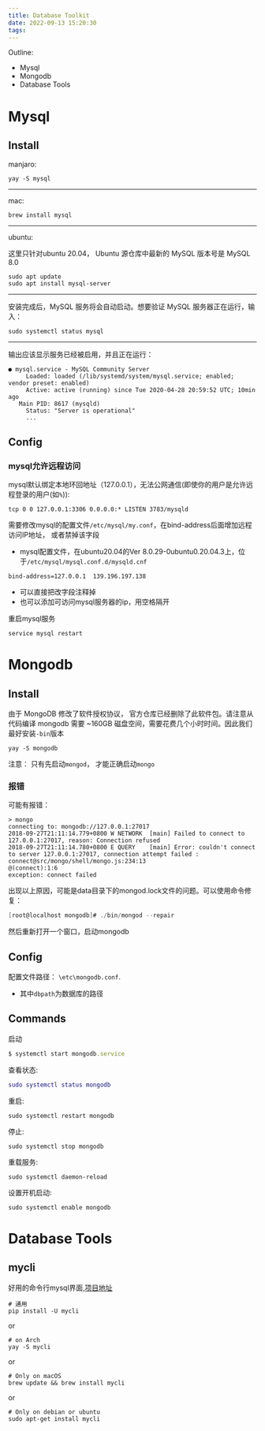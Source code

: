 ```yaml
---
title: Database Toolkit
date: 2022-09-13 15:20:30
tags:
---
```



Outline:

* Mysql
* Mongodb
* Database Tools

<!--more-->

# Mysql

## Install

manjaro:

```shell
yay -S mysql
```

---



mac:

```
brew install mysql
```

---

ubuntu:

这里只针对ubuntu 20.04， Ubuntu 源仓库中最新的 MySQL 版本号是 MySQL 8.0

```shell
sudo apt update
sudo apt install mysql-server
```

---

安装完成后，MySQL 服务将会自动启动。想要验证 MySQL 服务器正在运行，输入：

```shell
sudo systemctl status mysql
```

---

输出应该显示服务已经被启用，并且正在运行：

```
● mysql.service - MySQL Community Server
     Loaded: loaded (/lib/systemd/system/mysql.service; enabled; vendor preset: enabled)
     Active: active (running) since Tue 2020-04-28 20:59:52 UTC; 10min ago
   Main PID: 8617 (mysqld)
     Status: "Server is operational"
     ...
```

## Config

### mysql允许远程访问

mysql默认绑定本地环回地址（127.0.0.1），无法公网通信(即使你的用户是允许远程登录的用户(如`%`)):

```
tcp 0 0 127.0.0.1:3306 0.0.0.0:* LISTEN 3783/mysqld
```

需要修改mysql的配置文件`/etc/mysql/my.conf`，在bind-address后面增加远程访问IP地址， 或者禁掉该字段

* mysql配置文件，在ubuntu20.04的Ver 8.0.29-0ubuntu0.20.04.3上，位于`/etc/mysql/mysql.conf.d/mysqld.cnf`

```
bind-address=127.0.0.1  139.196.197.138
```

* 可以直接把改字段注释掉
* 也可以添加可访问mysql服务器的ip，用空格隔开



重启mysql服务

```
service mysql restart
```

# Mongodb

## Install

由于 MongoDB 修改了软件授权协议，  官方仓库已经删除了此软件包。请注意从代码编译 mongodb 需要 ~160GB 磁盘空间，需要花费几个小时时间。因此我们最好安装`-bin`版本

```
yay -S mongodb
```



注意： 只有先启动`mongod`， 才能正确启动`mongo`

### 报错

可能有报错：

```
> mongo
connecting to: mongodb://127.0.0.1:27017
2018-09-27T21:11:14.779+0800 W NETWORK  [main] Failed to connect to 127.0.0.1:27017, reason: Connection refused
2018-09-27T21:11:14.780+0800 E QUERY    [main] Error: couldn't connect to server 127.0.0.1:27017, connection attempt failed :
connect@src/mongo/shell/mongo.js:234:13
@(connect):1:6
exception: connect failed
```

出现以上原因，可能是data目录下的mongod.lock文件的问题。可以使用命令修复：

```csharp
[root@localhost mongodb]# ./bin/mongod --repair
```

 然后重新打开一个窗口，启动mongodb

## Config

配置文件路径： `\etc\mongodb.conf`. 

* 其中`dbpath`为数据库的路径

## Commands

启动

```ruby
$ systemctl start mongodb.service
```

查看状态:

```lua
sudo systemctl status mongodb
```

重启:

```text
sudo systemctl restart mongodb
```

停止:

```text
sudo systemctl stop mongodb
```

重载服务:

```text
sudo systemctl daemon-reload
```

设置开机启动:

```
sudo systemctl enable mongodb
```



# Database Tools

## mycli

好用的命令行mysql界面,[项目地址](https://github.com/dbcli/mycli)

```shell
# 通用
pip install -U mycli
```

or

```shell
# on Arch
yay -S mycli
```

or

```shell
# Only on macOS
brew update && brew install mycli  
```

or

```shell
# Only on debian or ubuntu
sudo apt-get install mycli 
```



